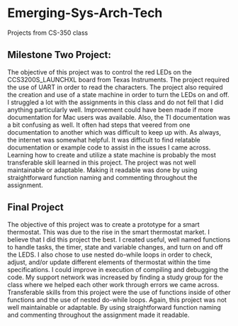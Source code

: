 # Emerging-Sys-Arch-Tech
Projects from CS-350 class

## Milestone Two Project:
  The objective of this project was to control the red LEDs on the CCS3200S_LAUNCHXL board from Texas Instruments. The project required the use of UART in order to read the characters. The project also required the creation and use of a state machine in order to turn the LEDs on and off. I struggled a lot with the assignments in this class and do not fell that I did anything particularly well. Improvement could have been made if more documentation for Mac users was available. Also, the TI documentation was a bit confusing as well. It often had steps that veered from one documentation to another which was difficult to keep up with. As always, the internet was somewhat helpful. It was difficult to find relatable documentation or example code to assist in the issues I came across. Learning how to create and utilize a state machine is probably the most transferable skill learned in this project. The project was not well maintainable or adaptable. Making it readable was done by using straightforward function naming and commenting throughout the assignment.
  
 ## Final Project
  The objective of this project was to create a prototype for a smart thermostat. This was due to the rise in the smart thermostat market. I believe that I did this project the best. I created useful, well named functions to handle tasks, the timer, state and variable changes, and turn on and off the LEDS. I also chose to use nested do-while loops in order to check, adjust, and/or update different elements of thermostat within the time specifications. I could improve in execution of compiling and debugging the code. My support network was increased by finding a study group for the class where we helped each other work through errors we came across. Transferable skills from this project were the use of functions inside of other functions and the use of nested do-while loops. Again, this project was not well maintainable or adaptable. By using straightforward function naming and commenting throughout the assignment made it readable. 
